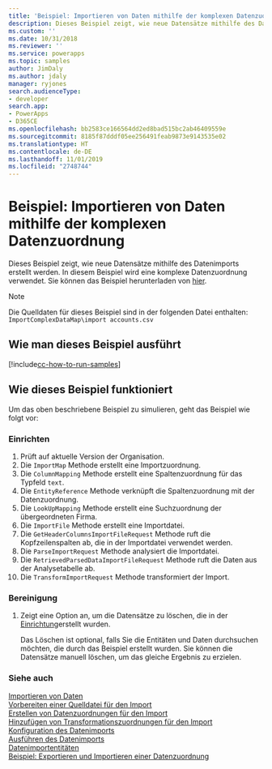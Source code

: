 ```yaml
---
title: 'Beispiel: Importieren von Daten mithilfe der komplexen Datenzuordnung (Common Data Service) | Microsoft-Dokumentation'
description: Dieses Beispiel zeigt, wie neue Datensätze mithilfe des Datenimports erstellt werden.
ms.custom: ''
ms.date: 10/31/2018
ms.reviewer: ''
ms.service: powerapps
ms.topic: samples
author: JimDaly
ms.author: jdaly
manager: ryjones
search.audienceType:
- developer
search.app:
- PowerApps
- D365CE
ms.openlocfilehash: bb2583ce166564dd2ed8bad515bc2ab46409559e
ms.sourcegitcommit: 8185f87dddf05ee256491feab9873e9143535e02
ms.translationtype: HT
ms.contentlocale: de-DE
ms.lasthandoff: 11/01/2019
ms.locfileid: "2748744"
---
```

# <a name="sample-import-data-using-complex-data-map"></a>Beispiel: Importieren von Daten mithilfe der komplexen Datenzuordnung

Dieses Beispiel zeigt, wie neue Datensätze mithilfe des Datenimports erstellt werden. In diesem Beispiel wird eine komplexe Datenzuordnung verwendet. Sie können das Beispiel herunterladen von [hier](https://github.com/Microsoft/PowerApps-Samples/tree/master/cds/orgsvc/C%23/ImportComplexDataMap).

>[!NOTE]
> Die Quelldaten für dieses Beispiel sind in der folgenden Datei enthalten: `ImportComplexDataMap\import accounts.csv`

## <a name="how-to-run-this-sample"></a>Wie man dieses Beispiel ausführt

[!include[cc-how-to-run-samples](../../includes/cc-how-to-run-samples.md)]

## <a name="how-this-sample-works"></a>Wie dieses Beispiel funktioniert

Um das oben beschriebene Beispiel zu simulieren, geht das Beispiel wie folgt vor:

### <a name="setup"></a>Einrichten

1. Prüft auf aktuelle Version der Organisation.
1. Die `ImportMap` Methode erstellt eine Importzuordnung.
1. Die `ColumnMapping` Methode erstellt eine Spaltenzuordnung für das Typfeld `text`.
1. Die `EntityReference` Methode verknüpft die Spaltenzuordnung mit der Datenzuordnung.
1. Die `LookUpMapping` Methode erstellt eine Suchzuordnung der übergeordneten Firma.
1. Die `ImportFile` Methode erstellt eine Importdatei.
1. Die `GetHeaderColumnsImportFileRequest` Methode ruft die Kopfzeilenspalten ab, die in der Importdatei verwendet werden.
1. Die `ParseImportRequest` Methode analysiert die Importdatei. 
1. Die `RetrievedParsedDataImportFileRequest` Methode ruft die Daten aus der Analysetabelle ab.
1. Die `TransformImportRequest` Methode transformiert der Import.


### <a name="clean-up"></a>Bereinigung

1. Zeigt eine Option an, um die Datensätze zu löschen, die in der [Einrichtung](#setup)erstellt wurden.

    Das Löschen ist optional, falls Sie die Entitäten und Daten durchsuchen möchten, die durch das Beispiel erstellt wurden. Sie können die Datensätze manuell löschen, um das gleiche Ergebnis zu erzielen.


### <a name="see-also"></a>Siehe auch

[Importieren von Daten](../../import-data.md)<br />
[Vorbereiten einer Quelldatei für den Import](../../prepare-source-files-import.md)<br />
[Erstellen von Datenzuordnungen für den Import](../../create-data-maps-for-import.md)<br />
[Hinzufügen von Transformationszuordnungen für den Import](../../add-transformation-mappings-import.md)<br />
[Konfiguration des Datenimports](../../configure-data-import.md)<br />
[Ausführen des Datenimports](../../run-data-import.md)<br />
[Datenimportentitäten](../../data-import-entities.md)<br />
[Beispiel: Exportieren und Importieren einer Datenzuordnung](export-import-data-map.md)<br />
